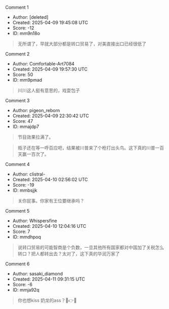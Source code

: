 Comment 1

- Author: [deleted]
- Created: 2025-04-09 19:45:08 UTC
- Score: -12
- ID: mm9n18o

> 无所谓了，早就大部分都是转口贸易了，对美直接出口已经很低了

Comment 2

- Author: Comfortable-Art7084
- Created: 2025-04-09 19:57:30 UTC
- Score: 50
- ID: mm9pmad

> 川川这人挺有意思的，戏耍包子

Comment 3

- Author: pigeon_reborn
- Created: 2025-04-09 22:30:42 UTC
- Score: 47
- ID: mmajdp7

> 节目效果拉满了。

> 瓶子还在等一呼百应吧，结果被川普来了个枪打出头鸟。这下真的川普一百天赢一百次了。

Comment 4

- Author: clistral-
- Created: 2025-04-10 02:56:02 UTC
- Score: -19
- ID: mmbsjjk

> 关你屁事。你家有王位要继承吗？

Comment 5

- Author: Whispersfine
- Created: 2025-04-10 12:04:16 UTC
- Score: 7
- ID: mmdhpoq

> 说转口贸易的可能智商是个负数，一旦其他所有国家都对中国加了关税怎么转口？把人都转出去？太对了，这下真的华润万家了

Comment 6

- Author: sasaki_diamond
- Created: 2025-04-11 09:31:15 UTC
- Score: -6
- ID: mmja92q

> 你也想kiss 奶龙的ass？🤣👉🤡
